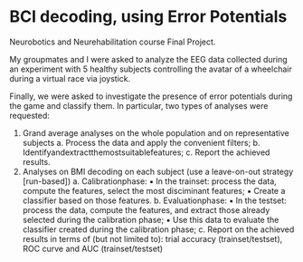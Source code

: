 # BCI decoding, using Error Potentials

Neurobotics and Neurehabilitation course Final Project.

My groupmates and I were asked to analyze the EEG data collected during an experiment with 5 healthy subjects controlling the avatar of a wheelchair during a virtual race via joystick. 

Finally, we were asked to investigate the presence of error potentials during the game and classify them. 
In particular, two types of analyses were requested:
  1) Grand average analyses on the whole population and on representative subjects
     a. Process the data and apply the convenient filters;
     b. Identifyandextractthemostsuitablefeatures;
     c. Report the achieved results.
  3) Analyses on BMI decoding on each subject (use a leave-on-out strategy [run-based])
     a. Calibrationphase:
           ▪ In the trainset: process the data, compute the features, select the most disciminant features;
           ▪ Create a classifier based on those features.
     b. Evaluationphase:
           ▪ In the testset: process the data, compute the features, and extract those already selected during the calibration phase;
           ▪ Use this data to evaluate the classifier created during the calibration phase;
     c. Report on the achieved results in terms of (but not limited to): trial accuracy (trainset/testset), ROC curve and AUC (trainset/testset)
